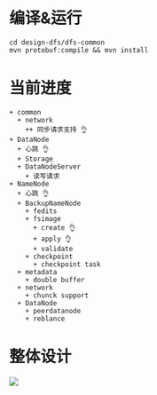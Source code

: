 




# 编译&运行
```
cd design-dfs/dfs-common
mvn protobuf:compile && mvn install
```


# 当前进度

```tree
+ common
  + network
    ++ 同步请求支持 👌
+ DataNode
  + 心跳 👌
  + Storage
  + DataNodeServer
    + 读写请求
+ NameNode
  + 心跳 👌
  + BackupNameNode
    + fedits 
    + fsimage
      + create 👌
      + apply 👌
      + validate
    + checkpoint
      + checkpoint task 
  + metadata
    + double buffer
  + network
    + chunck support
  + DataNode
    + peerdatanode
    + reblance
```

# 整体设计
![](resources/image/dfs-design.png)